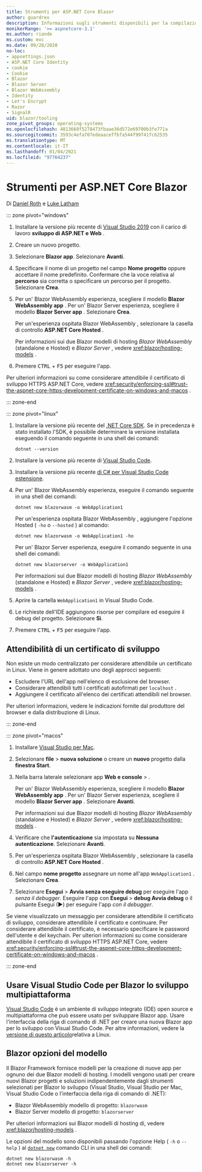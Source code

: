 ```yaml
---
title: Strumenti per ASP.NET Core Blazor
author: guardrex
description: Informazioni sugli strumenti disponibili per la compilazione di Blazor app.
monikerRange: '>= aspnetcore-3.1'
ms.author: riande
ms.custom: mvc
ms.date: 09/28/2020
no-loc:
- appsettings.json
- ASP.NET Core Identity
- cookie
- Cookie
- Blazor
- Blazor Server
- Blazor WebAssembly
- Identity
- Let's Encrypt
- Razor
- SignalR
uid: blazor/tooling
zone_pivot_groups: operating-systems
ms.openlocfilehash: 4813668f5278473fbaae36d572e69700b3fe771a
ms.sourcegitcommit: 3593c4efa707edeaaceffbfa544f99f41fc62535
ms.translationtype: MT
ms.contentlocale: it-IT
ms.lasthandoff: 01/04/2021
ms.locfileid: "97764237"
---
```

# <a name="tooling-for-aspnet-core-no-locblazor"></a>Strumenti per ASP.NET Core Blazor

Di [Daniel Roth](https://github.com/danroth27) e [Luke Latham](https://github.com/guardrex)

::: zone pivot="windows"

1. Installare la versione più recente di [Visual Studio 2019](https://visualstudio.microsoft.com/downloads/) con il carico di lavoro **sviluppo di ASP.NET e Web** .

1. Creare un nuovo progetto.

1. Selezionare **Blazor app**. Selezionare **Avanti**.

1. Specificare il nome di un progetto nel campo **Nome progetto** oppure accettare il nome predefinito. Confermare che la voce relativa al **percorso** sia corretta o specificare un percorso per il progetto. Selezionare **Crea**.

1. Per un' Blazor WebAssembly esperienza, scegliere il modello **Blazor WebAssembly app** . Per un' Blazor Server esperienza, scegliere il modello **Blazor Server app** . Selezionare **Crea**.

   Per un'esperienza ospitata Blazor WebAssembly , selezionare la casella di controllo **ASP.NET Core Hosted** .

   Per informazioni sui due Blazor modelli di hosting *Blazor WebAssembly* (standalone e Hosted) e *Blazor Server* , vedere <xref:blazor/hosting-models> .

1. Premere <kbd>CTRL</kbd> + <kbd>F5</kbd> per eseguire l'app.

Per ulteriori informazioni su come considerare attendibile il certificato di sviluppo HTTPS ASP.NET Core, vedere <xref:security/enforcing-ssl#trust-the-aspnet-core-https-development-certificate-on-windows-and-macos> .

::: zone-end

::: zone pivot="linux"

1. Installare la versione più recente del [.NET Core SDK](https://dotnet.microsoft.com/download). Se in precedenza è stato installato l'SDK, è possibile determinare la versione installata eseguendo il comando seguente in una shell dei comandi:

   ```dotnetcli
   dotnet --version
   ```

1. Installare la versione più recente di [Visual Studio Code](https://code.visualstudio.com).

1. Installare la versione più recente [di C# per Visual Studio Code estensione](https://marketplace.visualstudio.com/items?itemName=ms-dotnettools.csharp).

1. Per un' Blazor WebAssembly esperienza, eseguire il comando seguente in una shell dei comandi:

   ```dotnetcli
   dotnet new blazorwasm -o WebApplication1
   ```

   Per un'esperienza ospitata Blazor WebAssembly , aggiungere l'opzione Hosted ( `-ho` o `--hosted` ) al comando:
   
   ```dotnetcli
   dotnet new blazorwasm -o WebApplication1 -ho
   ```
   
   Per un' Blazor Server esperienza, eseguire il comando seguente in una shell dei comandi:

   ```dotnetcli
   dotnet new blazorserver -o WebApplication1
   ```

   Per informazioni sui due Blazor modelli di hosting *Blazor WebAssembly* (standalone e Hosted) e *Blazor Server* , vedere <xref:blazor/hosting-models> .

1. Aprire la cartella `WebApplication1` in Visual Studio Code.

1. Le richieste dell'IDE aggiungono risorse per compilare ed eseguire il debug del progetto. Selezionare **Sì**.

1. Premere <kbd>CTRL</kbd> + <kbd>F5</kbd> per eseguire l'app.

## <a name="trust-a-development-certificate"></a>Attendibilità di un certificato di sviluppo

Non esiste un modo centralizzato per considerare attendibile un certificato in Linux. Viene in genere adottato uno degli approcci seguenti:

* Escludere l'URL dell'app nell'elenco di esclusione del browser.
* Considerare attendibili tutti i certificati autofirmati per `localhost` .
* Aggiungere il certificato all'elenco dei certificati attendibili nel browser.

Per ulteriori informazioni, vedere le indicazioni fornite dal produttore del browser e dalla distribuzione di Linux.

::: zone-end

::: zone pivot="macos"

1. Installare [Visual Studio per Mac](https://visualstudio.microsoft.com/vs/mac/).

1. Selezionare **file**  >  **nuova soluzione** o creare un **nuovo** progetto dalla **finestra Start**.

1. Nella barra laterale selezionare app **Web e console**  >  .

   Per un' Blazor WebAssembly esperienza, scegliere il modello **Blazor WebAssembly app** . Per un' Blazor Server esperienza, scegliere il modello **Blazor Server app** . Selezionare **Avanti**.

   Per informazioni sui due Blazor modelli di hosting *Blazor WebAssembly* (standalone e Hosted) e *Blazor Server* , vedere <xref:blazor/hosting-models> .

1. Verificare che **l'autenticazione** sia impostata su **Nessuna autenticazione**. Selezionare **Avanti**.

1. Per un'esperienza ospitata Blazor WebAssembly , selezionare la casella di controllo **ASP.NET Core Hosted** .

1. Nel campo **nome progetto** assegnare un nome all'app `WebApplication1` . Selezionare **Crea**.

1. Selezionare **Esegui**  >  **Avvia senza eseguire debug** per eseguire l'app *senza il debugger*. Eseguire l'app con **Esegui**  >  **debug Avvia debug** o il pulsante Esegui (&#9654;) per eseguire l'app *con il debugger*.

Se viene visualizzato un messaggio per considerare attendibile il certificato di sviluppo, considerare attendibile il certificato e continuare. Per considerare attendibile il certificato, è necessario specificare le password dell'utente e del keychain. Per ulteriori informazioni su come considerare attendibile il certificato di sviluppo HTTPS ASP.NET Core, vedere <xref:security/enforcing-ssl#trust-the-aspnet-core-https-development-certificate-on-windows-and-macos> .

::: zone-end

## <a name="use-visual-studio-code-for-cross-platform-no-locblazor-development"></a>Usare Visual Studio Code per Blazor lo sviluppo multipiattaforma

[Visual Studio Code](https://code.visualstudio.com/) è un ambiente di sviluppo integrato (IDE) open source e multipiattaforma che può essere usato per sviluppare Blazor app. Usare l'interfaccia della riga di comando di .NET per creare una nuova Blazor app per lo sviluppo con Visual Studio Code. Per altre informazioni, vedere la [versione di questo articolo](/aspnet/core/blazor/tooling?pivots=linux)relativa a Linux.

## <a name="no-locblazor-template-options"></a>Blazor opzioni del modello

Il Blazor Framework fornisce modelli per la creazione di nuove app per ognuno dei due Blazor modelli di hosting. I modelli vengono usati per creare nuovi Blazor progetti e soluzioni indipendentemente dagli strumenti selezionati per Blazor lo sviluppo (Visual Studio, Visual Studio per Mac, Visual Studio Code o l'interfaccia della riga di comando di .NET):

* Blazor WebAssembly modello di progetto: `blazorwasm`
* Blazor Server modello di progetto: `blazorserver`

Per ulteriori informazioni sui Blazor modelli di hosting di, vedere <xref:blazor/hosting-models> .

Le opzioni del modello sono disponibili passando l'opzione Help ( `-h` o `--help` ) al [`dotnet new`](/dotnet/core/tools/dotnet-new) comando CLI in una shell dei comandi:

```dotnetcli
dotnet new blazorwasm -h
dotnet new blazorserver -h
```

